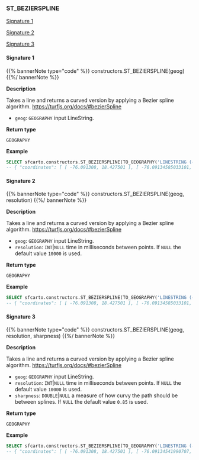 ### ST_BEZIERSPLINE

[Signature 1](#signature-1)

[Signature 2](#signature-2)

[Signature 3](#signature-3)

#### Signature 1

{{% bannerNote type="code" %}}
constructors.ST_BEZIERSPLINE(geog)
{{%/ bannerNote %}}

**Description**

Takes a line and returns a curved version by applying a Bezier spline algorithm. https://turfjs.org/docs/#bezierSpline

* `geog`: `GEOGRAPHY` input LineString.

**Return type**

`GEOGRAPHY`

**Example**

```sql
SELECT sfcarto.constructors.ST_BEZIERSPLINE(TO_GEOGRAPHY('LINESTRING (-76.091308 18.427501,-76.695556 18.729501,-76.552734 19.40443,-74.61914 19.134789,-73.652343 20.07657,-73.157958 20.210656)'));
-- { "coordinates": [ [ -76.091308, 18.427501 ], [ -76.09134585033101, 18.427508082543092 ], ... 
```

#### Signature 2

{{% bannerNote type="code" %}}
constructors.ST_BEZIERSPLINE(geog, resolution)
{{%/ bannerNote %}}

**Description**

Takes a line and returns a curved version by applying a Bezier spline algorithm. https://turfjs.org/docs/#bezierSpline

* `geog`: `GEOGRAPHY` input LineString.
* `resolution`: `INT`|`NULL` time in milliseconds between points. If `NULL` the default value `10000` is used.

**Return type**

`GEOGRAPHY`

**Example**

```sql
SELECT sfcarto.constructors.ST_BEZIERSPLINE(TO_GEOGRAPHY('LINESTRING (-76.091308 18.427501,-76.695556 18.729501,-76.552734 19.40443,-74.61914 19.134789,-73.652343 20.07657,-73.157958 20.210656)'), 10000);
-- { "coordinates": [ [ -76.091308, 18.427501 ], [ -76.09134585033101, 18.427508082543092 ], ... 
```

#### Signature 3

{{% bannerNote type="code" %}}
constructors.ST_BEZIERSPLINE(geog, resolution, sharpness)
{{%/ bannerNote %}}

**Description**

Takes a line and returns a curved version by applying a Bezier spline algorithm. https://turfjs.org/docs/#bezierSpline

* `geog`: `GEOGRAPHY` input LineString.
* `resolution`: `INT`|`NULL` time in milliseconds between points. If `NULL` the default value `10000` is used.
* `sharpness`: `DOUBLE`|`NULL` a measure of how curvy the path should be between splines. If `NULL` the default value `0.85` is used.

**Return type**

`GEOGRAPHY`

**Example**

```sql
SELECT sfcarto.constructors.ST_BEZIERSPLINE(TO_GEOGRAPHY('LINESTRING (-76.091308 18.427501,-76.695556 18.729501,-76.552734 19.40443,-74.61914 19.134789,-73.652343 20.07657,-73.157958 20.210656)'), 10000, 0.9);
-- { "coordinates": [ [ -76.091308, 18.427501 ], [ -76.09134541990707, 18.42750717125151 ], ... 
```